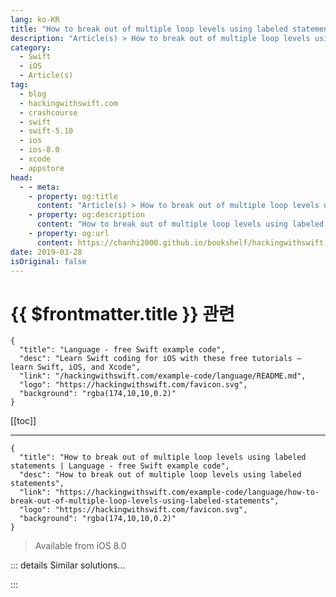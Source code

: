 ```yaml
---
lang: ko-KR
title: "How to break out of multiple loop levels using labeled statements"
description: "Article(s) > How to break out of multiple loop levels using labeled statements"
category:
  - Swift
  - iOS
  - Article(s)
tag: 
  - blog
  - hackingwithswift.com
  - crashcourse
  - swift
  - swift-5.10
  - ios
  - ios-8.0
  - xcode
  - appstore
head:
  - - meta:
    - property: og:title
      content: "Article(s) > How to break out of multiple loop levels using labeled statements"
    - property: og:description
      content: "How to break out of multiple loop levels using labeled statements"
    - property: og:url
      content: https://chanhi2000.github.io/bookshelf/hackingwithswift.com/example-code/language/how-to-break-out-of-multiple-loop-levels-using-labeled-statements.html
date: 2019-03-28
isOriginal: false
---
```


# {{ $frontmatter.title }} 관련

```component VPCard
{
  "title": "Language - free Swift example code",
  "desc": "Learn Swift coding for iOS with these free tutorials – learn Swift, iOS, and Xcode",
  "link": "/hackingwithswift.com/example-code/language/README.md",
  "logo": "https://hackingwithswift.com/favicon.svg",
  "background": "rgba(174,10,10,0.2)"
}
```

[[toc]]

---

```component VPCard
{
  "title": "How to break out of multiple loop levels using labeled statements | Language - free Swift example code",
  "desc": "How to break out of multiple loop levels using labeled statements",
  "link": "https://hackingwithswift.com/example-code/language/how-to-break-out-of-multiple-loop-levels-using-labeled-statements",
  "logo": "https://hackingwithswift.com/favicon.svg",
  "background": "rgba(174,10,10,0.2)"
}
```

> Available from iOS 8.0

<!-- TODO: 작성 -->

<!-- 
Swift has a built-in `break` keyword that escapes the current loop you’re in, but what happens if you’re in two loops or more and want to break out of them all?

Swift’s labeled statements are designed to solve this problem: they let you exit any number of loops or conditions, so execution picks up directly after the block you labeled.

For example, consider this pair of loops that will find the first number that, when squared, makes 144:

```swift
let numbers = 1...100

for number1 in numbers {
    for number2 in numbers {
        if number1 == number2 && number1 * number2 == 144 {
            print("Square found: \(number1)")
        }
    }
}
```

As soon as we’ve found that square, we can stop looking. The problem is, a regular `break` won’t work here because it will exit only the inner loop – the outer loop will keep counting 13, 14, 15, and so on up to 100. However, if we add a label to the outer loop we can break out of both loops at once, like this:

```swift
outerLoop: for number1 in numbers {
    for number2 in numbers {
        if number1 == number2 && number1 * number2 == 144 {
            print("Square found: \(number1)")
            break outerLoop
        }
    }
}
```

Notice the `outerLoop:` before the `for number1` loop, and also the matching `break outerLoop` – that will cause both loops to exit as soon as the correct number is found.

-->

::: details Similar solutions…

<!--
/quick-start/swiftui/how-to-fix-function-declares-an-opaque-return-type-but-has-no-return-statements-in-its-body-from-which-to-infer-an-underlying-ty">How to fix “Function declares an opaque return type, but has no return statements in its body from which to infer an underlying type” 
/example-code/calayer/how-to-make-a-uiview-fade-out">How to make a UIView fade out 
/quick-start/swiftui/how-to-get-bordered-buttons-that-stand-out">How to get bordered buttons that stand out 
/example-code/system/how-to-spell-out-numbers-using-numberformatters-spellout-style">How to spell out numbers using NumberFormatter's spellOut style 
/quick-start/swiftui/how-to-create-views-in-a-loop-using-foreach">How to create views in a loop using ForEach</a>
-->

:::

